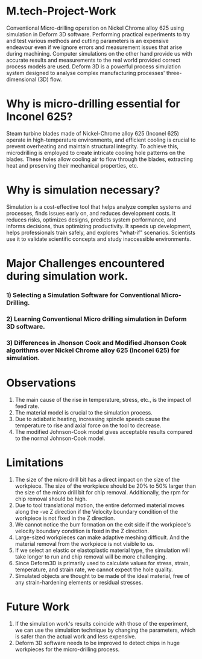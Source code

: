 # M.tech-Project-Work
Conventional Micro-drilling operation on Nickel Chrome alloy 625 using simulation in Deform 3D software. Performing practical experiments to try and test various methods and cutting parameters is an expensive endeavour even if we ignore errors and measurement issues that arise during machining. Computer simulations on the other hand provide us with accurate results and measurements to the real world provided correct process models are used. Deform 3D is a powerful process simulation system designed to analyse complex manufacturing processes' three-dimensional (3D) flow.

# Why is micro-drilling essential for Inconel 625?
Steam turbine blades made of Nickel-Chrome alloy 625 (Inconel 625) operate in high-temperature environments, and efficient cooling is crucial to prevent overheating and maintain structural integrity. To achieve this, microdrilling is employed to create intricate cooling hole patterns on the blades. These holes allow cooling air to flow through the blades, extracting heat and preserving their mechanical properties, etc.

# Why is simulation necessary?
Simulation is a cost-effective tool that helps analyze complex systems and processes, finds issues early on, and reduces development costs. It reduces risks, optimizes designs, predicts system performance, and informs decisions, thus optimizing productivity. It speeds up development, helps professionals train safely, and explores "what-if" scenarios. Scientists use it to validate scientific concepts and study inaccessible environments.

# Major Challenges encountered during simulation work. 
### 1) Selecting a Simulation Software for Conventional Micro-Drilling.
       
### 2) Learning Conventional Micro drilling simulation in Deform 3D software.
### 3) Differences in Jhonson Cook and Modified Jhonson Cook algorithms over Nickel Chrome alloy 625 (Inconel 625) for simulation.

# Observations
1) The main cause of the rise in temperature, stress, etc., is the impact of feed rate.
2) The material model is crucial to the simulation process.
3) Due to adiabatic heating, increasing spindle speeds cause the temperature to rise and axial force on the tool to decrease.
4) The modified Johnson-Cook model gives acceptable results compared to the normal Johnson-Cook model. 

# Limitations
1) The size of the micro drill bit has a direct impact on the size of the workpiece. The size of the workpiece should be 20% to 50% larger than the size of the micro drill 
   bit for chip removal. Additionally, the rpm for chip removal should be high.
2) Due to tool translational motion, the entire deformed material moves along the -ve Z direction if the Velocity boundary condition of the workpiece is not fixed in the Z 
   direction.
3) We cannot notice the burr formation on the exit side if the workpiece's velocity boundary condition is fixed in the Z direction.
4) Large-sized workpieces can make adaptive meshing difficult. And the material removal from the workpiece is not visible to us.
5) If we select an elastic or elastoplastic material type, the simulation will take longer to run and chip removal will be more challenging.
6) Since Deform3D is primarily used to calculate values for stress, strain, temperature, and strain rate, we cannot expect the hole quality. 
7) Simulated objects are thought to be made of the ideal material, free of any strain-hardening elements or residual stresses. 

# Future Work
1) If the simulation work's results coincide with those of the experiment, we can use the simulation technique by changing the parameters, which is safer than the actual 
   work and less expensive.
2) Deform 3D software needs to be improved to detect chips in huge workpieces for the micro-drilling process.


